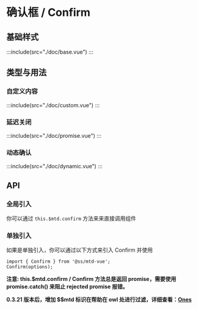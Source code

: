 # 确认框 / Confirm
## 基础样式
:::include(src="./doc/base.vue")
:::

## 类型与用法
### 自定义内容
:::include(src="./doc/custom.vue")
:::

### 延迟关闭
:::include(src="./doc/promise.vue")
:::

### 动态确认
:::include(src="./doc/dynamic.vue")
:::

## API
### 全局引入
你可以通过 `this.$mtd.confirm` 方法来来直接调用组件
### 单独引入
如果是单独引入，你可以通过以下方式来引入 Confirm 并使用
```
import { Confirm } from '@ss/mtd-vue';
Confirm(options);
```

**注意: this.$mtd.confirm / Confirm 方法总是返回 promise，需要使用 promise.catch() 来阻止 rejected promise 报错。**

**0.3.21 版本后，增加 $$mtd 标识在帮助在 owl 处进行过滤，详细查看：<a href="https://ones.sankuai.com/ones/product/4348/workItem/requirement/detail/40843044">Ones</a>**
<api-doc name="Confirm" :doc="require('./api.json')"></api-doc>
